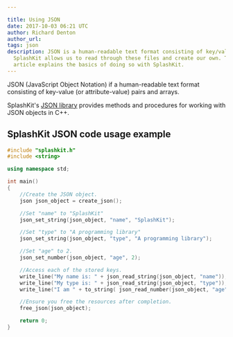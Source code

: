 ```yaml
---

title: Using JSON
date: 2017-10-03 06:21 UTC
author: Richard Denton
author_url:
tags: json
description: JSON is a human-readable text format consisting of key/value pairs and arrays.
  SplashKit allows us to read through these files and create our own. This
  article explains the basics of doing so with SplashKit.
---
```


JSON (JavaScript Object Notation) if a human-readable text format consisting
of key-value (or attribute-value) pairs and arrays.

SplashKit's [JSON library](/components/json) provides methods and procedures for working with
JSON objects in C++.

## SplashKit JSON code usage example

```c++
#include "splashkit.h"
#include <string>

using namespace std;

int main()
{
    //Create the JSON object.
    json json_object = create_json();

    //Set "name" to "SplashKit"
    json_set_string(json_object, "name", "SplashKit");

    //Set "type" to "A programming library"
    json_set_string(json_object, "type", "A programming library");

    //Set "age" to 2.
    json_set_number(json_object, "age", 2);

    //Access each of the stored keys.
    write_line("My name is: " + json_read_string(json_object, "name"));
    write_line("My type is: " + json_read_string(json_object, "type"));
    write_line("I am " + to_string( json_read_number(json_object, "age") ) + " years old.");

    //Ensure you free the resources after completion.
    free_json(json_object);

    return 0;
}
```

